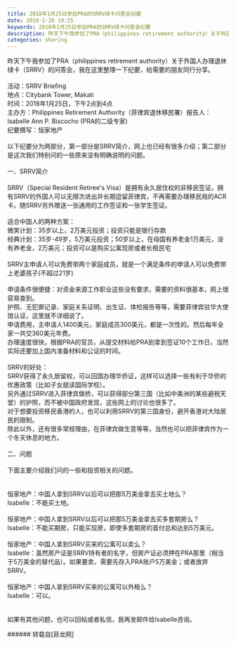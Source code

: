```yaml
---
title: 2018年1月25日参加PRA的SRRV绿卡问答会纪要
date: 2018-1-26 19:25
keywords: 2018年1月25日参加PRA的SRRV绿卡问答会纪要
description: 昨天下午我参加了PRA（philippines retirement authority）关于外国人办理退休绿卡（SRRV）的问答会，我在这里整理一下纪要，给需要的朋友同行分享。活动：SRRV Briefing地点：Citybank Tower, Makati时间：2018年1月25日，下午2点到4点主办方：Philippines Retirement Authority（菲律宾退休移民署）报告人：Isabelle Ann P. Biscocho (PRA的二级专家)纪要撰写：恒家地产以下纪要分为两部分，第一部分是SRRV简介，网上也已经有很多介绍；第二部分是这次我们特别问的一些原来没有明确说明的问题。一、SRRV简介SRRV（Special Resident Retiree's Visa）是拥有永久居住权的非移民签证。拥有SRRV的外国人可以无限次进出并长期逗留菲律宾，不再需要办理移民局的ACR卡。随SRRV另外赠送一张通用的工作签证和一张学生签证。适合中国人的两种方案：微笑计划：35岁以上，2万美元投资；投资只能是银行存款经典计划：35岁-49岁，5万美元投资；50岁以上，在母国有养老金1万美元，没有养老金，2万美元；投资可以是购买公寓现房或者长租民宅SRRV主申请人可以免费带两个家庭成员，就是一个满足条件的申请人可以免费带上老婆孩子(不超过21岁)申请条件很便捷：对资金来源工作职业这些没有要求，需要的资料很基本，网上很容易查到。护照、无犯罪记录、家庭关系证明、出生证、体检报告等等，需要菲律宾驻华大使馆认证，这里就不详细说了。申请费用，主申请人1400美元，家庭成员300美元，都是一次性的。然后每年全家一共交360美元年费。办理速度很快，根据PRA的官员，从提交材料给PRA到拿到签证10个工作日，当然实际还要加上国内准备材料和公证的时间。SRRV的好处：SRRV获得了永久居留权，可以回国办理华侨证，这样可以选择一些有利于华侨的优惠政策（比如子女就读国际学校）。另外通过SRRV进入菲律宾做桥，可以获得部分第三国（比如中美洲的某些避税天堂）的护照，而不被中国政府发现，这些网上的讨论也很多了。对于想要投资移民香港的人，也可以利用SRRV的第三国身份，避开香港对大陆居民的限制。除此以外，还有很多常规理由，在菲律宾做生意等等，当然也可以把菲律宾作为一个冬天休息的地方。二、问题下面主要介绍我们问的一些和投资相关的问题。恒家地产：中国人拿到SRRV以后可以把那5万美金拿去买土地么？Isabelle：不能买土地。恒家地产：中国人拿到SRRV以后可以把那5万美金拿去买多套期房么？Isabelle：不能买期房，只能买现房，即使多套期房的首付总和达到5万美元。恒家地产：中国人拿到SRRV买来的公寓可以卖么？Isabelle：虽然房产证是SRRV持有者的名字，但房产证必须押在PRA那里（相当于5万美金的替代品）。如果要卖，需要先存入PRA账户5万美金；或者放弃SRRV。恒家地产：中国人拿到SRRV买来的公寓可以外租么？Isabelle：可以。如果有其他问题，也可以回帖或者私信，我再发邮件给Isabelle咨询。
categories: sharing
---
```

<td class="t_f" id="postmessage_1120555">

昨天下午我参加了PRA（philippines retirement authority）关于外国人办理退休绿卡（SRRV）的问答会，我在这里整理一下纪要，给需要的朋友同行分享。<br/>
<br/>
活动：SRRV Briefing<br/>
地点：Citybank Tower, Makati<br/>
时间：2018年1月25日，下午2点到4点<br/>
主办方：Philippines Retirement Authority（菲律宾退休移民署）报告人：Isabelle Ann P. Biscocho (PRA的二级专家)<br/>
纪要撰写：恒家地产<br/>
<br/>
以下纪要分为两部分，第一部分是SRRV简介，网上也已经有很多介绍；第二部分是这次我们特别问的一些原来没有明确说明的问题。<br/>
<br/>
一、SRRV简介<br/>
<br/>
SRRV（Special Resident Retiree's Visa）是拥有永久居住权的非移民签证。拥有SRRV的外国人可以无限次进出并长期逗留菲律宾，不再需要办理移民局的ACR卡。随SRRV另外赠送一张通用的工作签证和一张学生签证。<br/>
<br/>
适合中国人的两种方案：<br/>
微笑计划：35岁以上，2万美元投资；投资只能是银行存款<br/>
经典计划：35岁-49岁，5万美元投资；50岁以上，在母国有养老金1万美元，没有养老金，2万美元；投资可以是购买公寓现房或者长租民宅<br/>
<br/>
SRRV主申请人可以免费带两个家庭成员，就是一个满足条件的申请人可以免费带上老婆孩子(不超过21岁)<br/>
<br/>
申请条件很便捷：对资金来源工作职业这些没有要求，需要的资料很基本，网上很容易查到。<br/>
护照、无犯罪记录、家庭关系证明、出生证、体检报告等等，需要菲律宾驻华大使馆认证，这里就不详细说了。<br/>
申请费用，主申请人1400美元，家庭成员300美元，都是一次性的。然后每年全家一共交360美元年费。<br/>
办理速度很快，根据PRA的官员，从提交材料给PRA到拿到签证10个工作日，当然实际还要加上国内准备材料和公证的时间。<br/>
<br/>
SRRV的好处：<br/>
SRRV获得了永久居留权，可以回国办理华侨证，这样可以选择一些有利于华侨的优惠政策（比如子女就读国际学校）。<br/>
另外通过SRRV进入菲律宾做桥，可以获得部分第三国（比如中美洲的某些避税天堂）的护照，而不被中国政府发现，这些网上的讨论也很多了。<br/>
对于想要投资移民香港的人，也可以利用SRRV的第三国身份，避开香港对大陆居民的限制。<br/>
除此以外，还有很多常规理由，在菲律宾做生意等等，当然也可以把菲律宾作为一个冬天休息的地方。<br/>
<br/>
二、问题<br/>
<br/>
下面主要介绍我们问的一些和投资相关的问题。<br/>
<br/>
<br/>
恒家地产：中国人拿到SRRV以后可以把那5万美金拿去买土地么？<br/>
Isabelle：不能买土地。<br/>
<br/>
恒家地产：中国人拿到SRRV以后可以把那5万美金拿去买多套期房么？<br/>
Isabelle：不能买期房，只能买现房，即使多套期房的首付总和达到5万美元。<br/>
<br/>
恒家地产：中国人拿到SRRV买来的公寓可以卖么？<br/>
Isabelle：虽然房产证是SRRV持有者的名字，但房产证必须押在PRA那里（相当于5万美金的替代品）。如果要卖，需要先存入PRA账户5万美金；或者放弃SRRV。<br/>
<br/>
恒家地产：中国人拿到SRRV买来的公寓可以外租么？<br/>
Isabelle：可以。<br/>
<br/>
<br/>
如果有其他问题，也可以回帖或者私信，我再发邮件给Isabelle咨询。<br/>
</td>
###### 转载自[菲龙网]